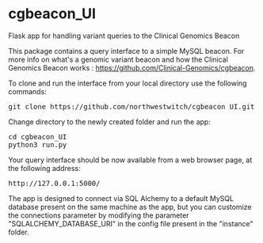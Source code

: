 # cgbeacon_UI
Flask app for handling variant queries to the Clinical Genomics Beacon

This package contains a query interface to a simple MySQL beacon.
For more info on what's a genomic variant beacon and how the Clinical Genomics Beacon works : https://github.com/Clinical-Genomics/cgbeacon.

To clone and run the interface from your local directory use the following commands:
<pre>
git clone https://github.com/northwestwitch/cgbeacon_UI.git
</pre>

Change directory to the newly created folder and run the app:
<pre>
cd cgbeacon_UI
python3 run.py
</pre>

Your query interface should be now available from a web browser page, at the following address:
<pre>
http://127.0.0.1:5000/
</pre>

The app is designed to connect via SQL Alchemy to a default MySQL database present on the same machine as the app, but you can customize the connections parameter by modifying the parameter "SQLALCHEMY_DATABASE_URI" in the config file present in the "instance" folder.


